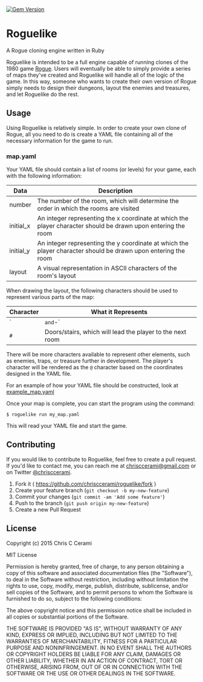 [![Gem Version](https://badge.fury.io/rb/roguelike.svg)](http://badge.fury.io/rb/roguelike)

# Roguelike

A Rogue cloning engine written in Ruby

Roguelike is intended to be a full engine capable of running clones of the 1980 game [Rogue](https://en.wikipedia.org/wiki/Rogue_(video_game)). Users will eventually be able to simply provide a series of maps they've created and Roguelike will handle all of the logic of the game. In this way, someone who wants to create their own version of Rogue simply needs to design their dungeons, layout the enemies and treasures, and let Roguelike do the rest.

## Usage

Using Roguelike is relatively simple. In order to create your own clone of Rogue, all you need to do is create a YAML file containing all of the necessary information for the game to run.

### map.yaml

Your YAML file should contain a list of rooms (or levels) for your game, each with the following information:

Data | Description
-----|-------------
number | The number of the room, which will determine the order in which the rooms are visited
initial_x | An integer representing the x coordinate at which the player character should be drawn upon entering the room
initial_y | An integer representing the y coordinate at which the player character should be drawn upon entering the room
layout | A visual representation in ASCII characters of the room's layout

When drawing the layout, the following characters should be used to represent various parts of the map:

Character | What it Represents
----------|-------------------
`|` and `-` | Walls, which the player cannot pass through
`#`       | Doors/stairs, which will lead the player to the next room

There will be more characters available to represent other elements, such as enemies, traps, or treasure further in development. The player's character will be rendered as the `@` character based on the coordinates designed in the YAML file.

For an example of how your YAML file should be constructed, look at [example_map.yaml](https://github.com/chrisccerami/roguelike/blob/master/map_example.yaml)

Once your map is complete, you can start the program using the command:

```shell
$ roguelike run my_map.yaml
```

This will read your YAML file and start the game.

## Contributing

If you would like to contribute to Roguelike, feel free to create a
pull request. If you'd like to contact me, you can reach me at
[chrisccerami@gmail.com](mailto:chrisccerami@gmail.com) or on
Twitter [@chrisccerami](https://twitter.com/chrisccerami).

1. Fork it ( https://github.com/chrisccerami/roguelike/fork )
2. Create your feature branch (`git checkout -b my-new-feature`)
3. Commit your changes (`git commit -am 'Add some feature'`)
4. Push to the branch (`git push origin my-new-feature`)
5. Create a new Pull Request

## License

Copyright (c) 2015 Chris C Cerami

MIT License

Permission is hereby granted, free of charge, to any person obtaining
a copy of this software and associated documentation files (the
"Software"), to deal in the Software without restriction, including
without limitation the rights to use, copy, modify, merge, publish,
distribute, sublicense, and/or sell copies of the Software, and to
permit persons to whom the Software is furnished to do so, subject to
the following conditions:

The above copyright notice and this permission notice shall be
included in all copies or substantial portions of the Software.

THE SOFTWARE IS PROVIDED "AS IS", WITHOUT WARRANTY OF ANY KIND,
EXPRESS OR IMPLIED, INCLUDING BUT NOT LIMITED TO THE WARRANTIES OF
MERCHANTABILITY, FITNESS FOR A PARTICULAR PURPOSE AND
NONINFRINGEMENT. IN NO EVENT SHALL THE AUTHORS OR COPYRIGHT HOLDERS BE
LIABLE FOR ANY CLAIM, DAMAGES OR OTHER LIABILITY, WHETHER IN AN ACTION
OF CONTRACT, TORT OR OTHERWISE, ARISING FROM, OUT OF OR IN CONNECTION
WITH THE SOFTWARE OR THE USE OR OTHER DEALINGS IN THE SOFTWARE.
